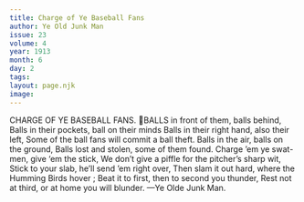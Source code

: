 ```yaml
---
title: Charge of Ye Baseball Fans
author: Ye Old Junk Man
issue: 23
volume: 4
year: 1913
month: 6
day: 2
tags:
layout: page.njk
image:
---
```

CHARGE OF YE BASEBALL FANS. BALLS in front of them, balls behind, Balls in their pockets, ball on their minds Balls in their right hand, also their left, Some of the ball fans will commit a ball theft. Balls in the air, balls on the ground, Balls lost and stolen, some of them found. Charge ’em ye swat-men, give ‘em the stick, We don’t give a piffle for the pitcher’s sharp wit, Stick to your slab, he’ll send ’em right over, Then slam it out hard, where the Humming Birds hover ; Beat it to first, then to second you thunder, Rest not at third, or at home you will blunder. —Ye Olde Junk Man. 
